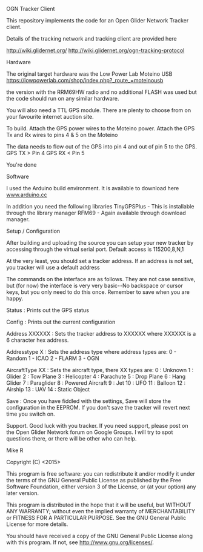 OGN Tracker Client

This repository implements the code for an Open Glider Network Tracker client.

Details of the tracking network and tracking client are provided here

http://wiki.glidernet.org/
http://wiki.glidernet.org/ogn-tracking-protocol

Hardware

The original target hardware was the Low Power Lab Moteino USB
https://lowpowerlab.com/shop/index.php?_route_=moteinousb

the version with the RRM69HW radio and no additional FLASH was used but 
the code should run on any similar hardware.

You will also need a TTL GPS module. There are plenty to choose from on your 
favourite internet auction site.

To build.
Attach the GPS power wires to the Moteino power.
Attach the GPS Tx and Rx wires to pins 4 & 5 on the Moteino

The data needs to flow out of the GPS into pin 4 and out of pin 5 to the GPS.
GPS TX > Pin 4
GPS RX < Pin 5

You're done

Software

I used the Arduino build environment. It is available to download here
www.arduino.cc

In addition you need the following libraries
TinyGPSPlus - This is installable through the library manager
RFM69 - Again available through download manager.

Setup / Configuration

After building and uploading the source you can setup your new tracker by 
accessing through the virtual serial port. 
Default access is 115200,8,N,1

At the very least, you should set a tracker address. 
If an address is not set, you tracker will use a default address

The commands on the interface are as follows. They are not case sensitive, but (for now) the 
interface is very very basic--No backspace or cursor keys, but you only need to do this once.
Remember to save when you are happy.

Status : Prints out the GPS status

Config : Prints out the current configuration

Address XXXXXX : Sets the tracker address to XXXXXX where XXXXXX is a 6 character hex address.

Addresstype X : Sets the address type where address types are:
	0 - Random
	1 - ICAO
	2 - FLARM
	3 - OGN

AircraftType XX : Sets the aircraft type, there XX types are:
	0 : Unknown
	1 : Glider
	2 : Tow Plane
	3 : Helicopter
	4 : Parachute
	5 : Drop Plane
	6 : Hang Glider
	7 : Paraglider
	8 : Powered Aircraft
	9 : Jet
	10 : UFO
	11 : Balloon
	12 : Airship
	13 : UAV
	14 : Static Object
	
Save : Once you have fiddled with the settings, Save will store the configuration in the EEPROM. 
If you don't save the tracker will revert next time you switch on.

Support.
Good luck with you tracker. If you need support, please post on the Open Glider Network forum on 
Google Groups. I will try to spot questions there, or there will be other who can help.

Mike R





Copyright (C) <2015> <Mike Roberts>

This program is free software: you can redistribute it and/or modify
it under the terms of the GNU General Public License as published by
the Free Software Foundation, either version 3 of the License, or
(at your option) any later version.

This program is distributed in the hope that it will be useful,
but WITHOUT ANY WARRANTY; without even the implied warranty of
MERCHANTABILITY or FITNESS FOR A PARTICULAR PURPOSE. See the
GNU General Public License for more details.

You should have received a copy of the GNU General Public License
along with this program. If not, see <http://www.gnu.org/licenses/>.
